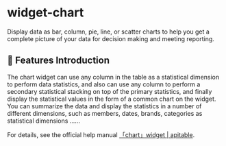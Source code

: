 # widget-chart
Display data as bar, column, pie, line, or scatter charts to help you get a complete picture of your data for decision making and meeting reporting.

## 🎨 Features Introduction

The chart widget can use any column in the table as a statistical dimension to perform data statistics, and also can use any column to perform a secondary statistical stacking on top of the primary statistics, and finally display the statistical values in the form of a common chart on the widget. You can summarize the data and display the statistics in a number of different dimensions, such as members, dates, brands, categories as statistical dimensions ......

For details, see the official help manual [「chart」widget | apitable](https://help.apitable.com/docs/guide/intro-widget-chart).

